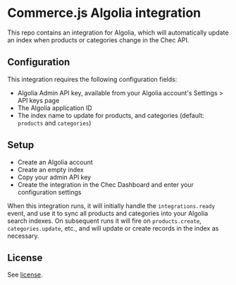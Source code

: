 # Commerce.js Algolia integration

This repo contains an integration for Algolia, which will automatically update an index when products or categories
change in the Chec API.

## Configuration

This integration requires the following configuration fields:

* Algolia Admin API key, available from your Algolia account's Settings > API keys page
* The Algolia application ID
* The index name to update for products, and categories (default: `products` and `categories`)

## Setup

* Create an Algolia account
* Create an empty index
* Copy your admin API key
* Create the integration in the Chec Dashboard and enter your configuration settings

When this integration runs, it will initially handle the `integrations.ready` event, and use it to sync all products
and categories into your Algolia search indexes. On subsequent runs it will fire on `products.create`,
`categories.update`, etc., and will update or create records in the index as necessary.

## License

See [license](LICENSE.md).
